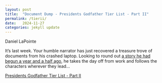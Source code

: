 ```yaml
---
layout: post
title:  "Document Dump - Presidents Godfather Tier List - Part II"
permalink: /tierii/
date:   2024-11-27
categories: jekyll update
---
```


Daniel LaPointe

It’s last week. Your humble narrator has just recovered a treasure trove of documents from his crashed laptop. Looking to round out [a story he had begun a year and a half ago](https://www.stim.blog/tier/), he takes the day off from work and follows the characters wherever they lead…

[Presidents Godfather Tier List - Part II](/assets/dan_tierii.pdf)